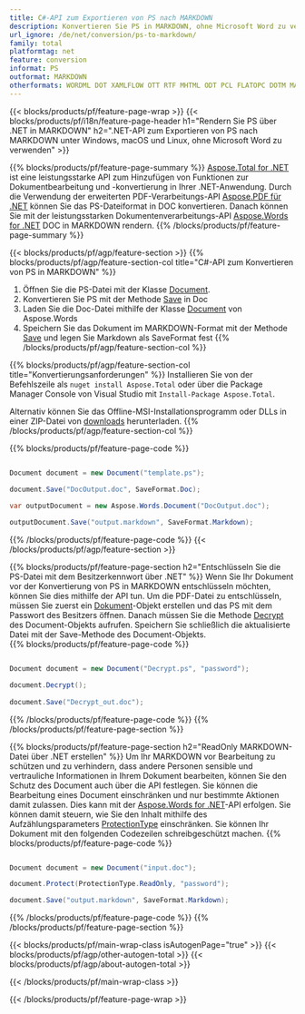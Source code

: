 ```yaml
---
title: C#-API zum Exportieren von PS nach MARKDOWN
description: Konvertieren Sie PS in MARKDOWN, ohne Microsoft Word zu verwenden
url_ignore: /de/net/conversion/ps-to-markdown/
family: total
platformtag: net
feature: conversion
informat: PS
outformat: MARKDOWN
otherformats: WORDML DOT XAMLFLOW OTT RTF MHTML ODT PCL FLATOPC DOTM MARKDOWN DOTX
---
```

{{< blocks/products/pf/feature-page-wrap >}}
{{< blocks/products/pf/i18n/feature-page-header h1="Rendern Sie PS über .NET in MARKDOWN" h2=".NET-API zum Exportieren von PS nach MARKDOWN unter Windows, macOS und Linux, ohne Microsoft Word zu verwenden" >}}

{{% blocks/products/pf/feature-page-summary %}}
[Aspose.Total for .NET](https://products.aspose.com/total/net/) ist eine leistungsstarke API zum Hinzufügen von Funktionen zur Dokumentbearbeitung und -konvertierung in Ihrer .NET-Anwendung. Durch die Verwendung der erweiterten PDF-Verarbeitungs-API [Aspose.PDF für .NET](https://products.aspose.com/pdf/net/) können Sie das PS-Dateiformat in DOC konvertieren. Danach können Sie mit der leistungsstarken Dokumentenverarbeitungs-API [Aspose.Words for .NET](https://products.aspose.com/words/net/) DOC in MARKDOWN rendern.
{{% /blocks/products/pf/feature-page-summary  %}}

{{< blocks/products/pf/agp/feature-section >}}
{{% blocks/products/pf/agp/feature-section-col title="C#-API zum Konvertieren von PS in MARKDOWN" %}}
1. Öffnen Sie die PS-Datei mit der Klasse [Document](https://reference.aspose.com/pdf/net/aspose.pdf/document).
2. Konvertieren Sie PS mit der Methode [Save](https://reference.aspose.com/pdf/net/aspose.pdf.document/save/methods/5) in Doc
3. Laden Sie die Doc-Datei mithilfe der Klasse [Document](https://reference.aspose.com/words/net/aspose.words/document) von Aspose.Words
4. Speichern Sie das Dokument im MARKDOWN-Format mit der Methode [Save](https://reference.aspose.com/words/net/aspose.words.document/save/methods/4) und legen Sie Markdown als SaveFormat fest
{{% /blocks/products/pf/agp/feature-section-col %}}

{{% blocks/products/pf/agp/feature-section-col title="Konvertierungsanforderungen" %}}
Installieren Sie von der Befehlszeile als ```nuget install Aspose.Total``` oder über die Package Manager Console von Visual Studio mit ```Install-Package Aspose.Total```.

Alternativ können Sie das Offline-MSI-Installationsprogramm oder DLLs in einer ZIP-Datei von [downloads](https://releases.aspose.com/total/net) herunterladen.
{{% /blocks/products/pf/agp/feature-section-col %}}

{{% blocks/products/pf/feature-page-code %}}

```cs

Document document = new Document("template.ps");
 
document.Save("DocOutput.doc", SaveFormat.Doc); 

var outputDocument = new Aspose.Words.Document("DocOutput.doc");

outputDocument.Save("output.markdown", SaveFormat.Markdown);   
```

{{% /blocks/products/pf/feature-page-code %}}
{{< /blocks/products/pf/agp/feature-section >}}

{{% blocks/products/pf/feature-page-section  h2="Entschlüsseln Sie die PS-Datei mit dem Besitzerkennwort über .NET" %}}
Wenn Sie Ihr Dokument vor der Konvertierung von PS in MARKDOWN entschlüsseln möchten, können Sie dies mithilfe der API tun. Um die PDF-Datei zu entschlüsseln, müssen Sie zuerst ein [Dokument](https://reference.aspose.com/pdf/net/aspose.pdf/document)-Objekt erstellen und das PS mit dem Passwort des Besitzers öffnen. Danach müssen Sie die Methode [Decrypt](https://reference.aspose.com/pdf/net/aspose.pdf/document/methods/decrypt) des Document-Objekts aufrufen. Speichern Sie schließlich die aktualisierte Datei mit der Save-Methode des Document-Objekts.  
{{% blocks/products/pf/feature-page-code %}}

```cs

Document document = new Document("Decrypt.ps", "password");

document.Decrypt();
 
document.Save("Decrypt_out.doc");
```

{{% /blocks/products/pf/feature-page-code  %}}
{{% /blocks/products/pf/feature-page-section %}}

{{% blocks/products/pf/feature-page-section  h2="ReadOnly MARKDOWN-Datei über .NET erstellen" %}}
Um Ihr MARKDOWN vor Bearbeitung zu schützen und zu verhindern, dass andere Personen sensible und vertrauliche Informationen in Ihrem Dokument bearbeiten, können Sie den Schutz des Document auch über die API festlegen. Sie können die Bearbeitung eines Document einschränken und nur bestimmte Aktionen damit zulassen. Dies kann mit der [Aspose.Words for .NET](https://products.aspose.com/words/net/)-API erfolgen. Sie können damit steuern, wie Sie den Inhalt mithilfe des Aufzählungsparameters [ProtectionType](https://reference.aspose.com/words/net/aspose.words/protectiontype) einschränken. Sie können Ihr Dokument mit den folgenden Codezeilen schreibgeschützt machen. 
{{% blocks/products/pf/feature-page-code %}}

```cs

Document document = new Document("input.doc");

document.Protect(ProtectionType.ReadOnly, "password");

document.Save("output.markdown", SaveFormat.Markdown);    
```

{{% /blocks/products/pf/feature-page-code  %}}
{{% /blocks/products/pf/feature-page-section %}}

{{< blocks/products/pf/main-wrap-class isAutogenPage="true" >}}
{{< blocks/products/pf/agp/other-autogen-total >}}
{{< blocks/products/pf/agp/about-autogen-total >}}

{{< /blocks/products/pf/main-wrap-class >}}

{{< /blocks/products/pf/feature-page-wrap >}}